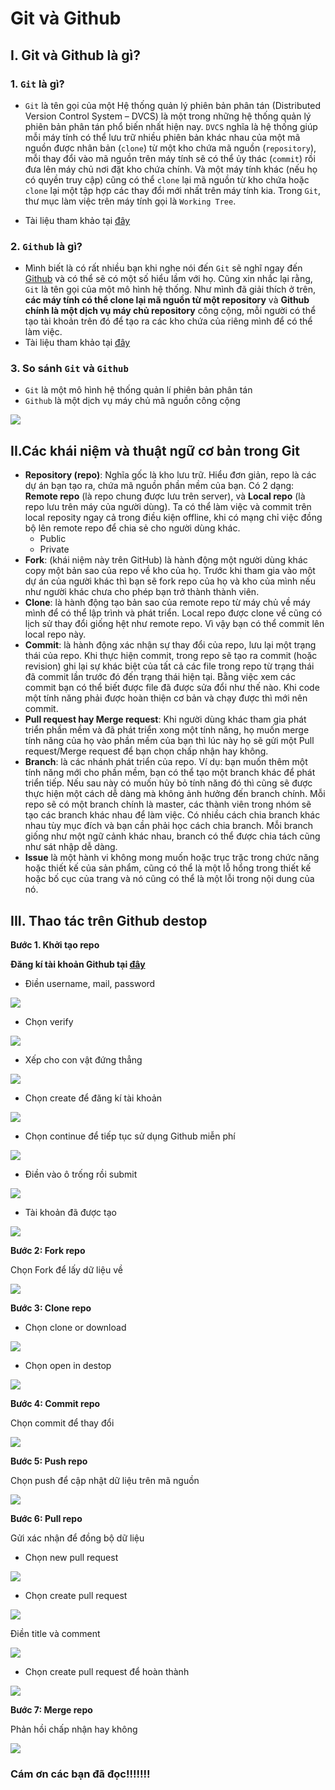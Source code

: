 ﻿# Git và Github

## I. Git và Github là gì?

### 1. `Git` là gì?
- `Git` là tên gọi của một Hệ thống quản lý phiên bản phân tán (Distributed Version Control System – DVCS) là một trong những hệ thống quản lý phiên bản phân tán phổ biến nhất hiện nay. `DVCS` nghĩa là hệ thống giúp mỗi máy tính có thể lưu trữ nhiều phiên bản khác nhau của một mã nguồn được nhân bản (`clone`) từ một kho chứa mã nguồn (`repository`), mỗi thay đổi vào mã nguồn trên máy tính sẽ có thể ủy thác (`commit`) rồi đưa lên máy chủ nơi đặt kho chứa chính. Và một máy tính khác (nếu họ có quyền truy cập) cũng có thể `clone` lại mã nguồn từ kho chứa hoặc `clone` lại một tập hợp các thay đổi mới nhất trên máy tính kia. Trong `Git`, thư mục làm việc trên máy tính gọi là `Working Tree`.
 
- Tài liệu tham khảo tại [đây](https://git-scm.com/docs/git-credential-store)


### 2. `Github` là gì?
- Mình biết là có rất nhiều bạn khi nghe nói đến `Git` sẽ nghĩ ngay đến [Github](https://github.com/)  và có thể sẽ có một số hiểu lầm với họ. Cũng xin nhắc lại rằng, `Git` là tên gọi của một mô hình hệ thống. Như mình đã giải thích ở trên, **các máy tính có thể clone lại mã nguồn từ một repository** và **Github chính là một dịch vụ máy chủ repository** công cộng, mỗi người có thể tạo tài khoản trên đó để tạo ra các kho chứa của riêng mình để có thể làm việc.
- Tài liệu tham khảo tại [đây](https://www.hostinger.vn/huong-dan/github-la-gi/)


### 3. So sánh `Git` và `Github`

- `Git` là một mô hình hệ thống quản lí phiên bản phân tán
- `Github` là một dịch vụ máy chủ mã nguồn công cộng

![](/images/github.png)
 
## II.Các khái niệm và thuật ngữ cơ bản trong Git
- **Repository (repo)**: Nghĩa gốc là kho lưu trữ. Hiểu đơn giản, repo là các dự án bạn tạo ra, chứa mã nguồn phần mềm của bạn. Có 2 dạng: **Remote repo** (là repo chung được lưu trên server), và **Local repo** (là repo lưu trên máy của người dùng). Ta có thể làm việc và commit trên local reposity ngay cả trong điều kiện offline, khi có mạng chỉ việc đồng bộ lên remote repo để chia sẻ cho người dùng khác.
   - Public
   - Private
- **Fork**: (khái niệm này trên GitHub) là hành động một người dùng khác copy một bản sao của repo về kho của họ. Trước khi tham gia vào một dự án của người khác thì bạn sẽ fork repo của họ và kho của mình nếu như người khác chưa cho phép bạn trở thành thành viên.
- **Clone**: là hành động tạo bản sao của remote repo từ máy chủ về máy mình để có thể lập trình và phát triển. Local repo được clone về cũng có lịch sử thay đổi giống hệt như remote repo. Vì vậy bạn có thể commit lên local repo này.
- **Commit**: là hành động xác nhận sự thay đổi của repo, lưu lại một trạng thái của repo. Khi thực hiện commit, trong repo sẽ tạo ra commit (hoặc revision) ghi lại sự khác biệt của tất cả các file trong repo từ trạng thái đã commit lần trước đó đến trạng thái hiện tại. Bằng việc xem các commit bạn có thể biết được file đã được sửa đổi như thế nào. Khi code một tính năng phải được hoàn thiện cơ bản và chạy được thì mới nên commit.
- **Pull request hay Merge request**: Khi người dùng khác tham gia phát triển phần mềm và đã phát triển xong một tính năng, họ muốn merge tính năng của họ vào phần mềm của bạn thì lúc này họ sẽ gửi một Pull request/Merge request để bạn chọn chấp nhận hay không.
- **Branch**: là các nhánh phát triển của repo. Ví dụ: bạn muốn thêm một tính năng mới cho phần mềm, bạn có thể tạo một branch khác để phát triển tiếp. Nếu sau này có muốn hủy bỏ tính năng đó thì cũng sẽ được thực hiện một cách dễ dàng mà không ảnh hưởng đến branch chính. Mỗi repo sẽ có một branch chính là master, các thành viên trong nhóm sẽ tạo các branch khác nhau để làm việc. Có nhiều cách chia branch khác nhau tùy mục đích và bạn cần phải học cách chia branch. Mỗi branch giống như một ngữ cảnh khác nhau, branch có thể được chia tách cũng như sát nhập dễ dàng.
- **Issue** là một hành vi không mong muốn hoặc trục trặc trong chức năng hoặc thiết kế của sản phẩm, cũng có thể là một lỗ hổng trong thiết kế hoặc bố cục của trang và nó cũng có thể là một lỗi trong nội dung của nó.
                               
## III. Thao tác trên Github destop

   **Bước 1. Khởi tạo repo**

**Đăng kí tài khoản Github tại [đây](https://github.com/)**

- Điền username, mail, password 

![](/images/dki.png)

- Chọn verify 

![](/images/dki2.png)

- Xếp cho con vật đứng thẳng 

![](/images/dki3.png)

- Chọn create để đăng kí tài khoản

![](/images/dki4.png)

- Chọn continue để tiếp tục sử dụng Github miễn phí

![](/images/dki5.png)

- Điền vào ô trống rồi submit

![](/images/dk6.png)

- Tài khoản đã được tạo 

![](/images/kq.png)


**Bước 2: Fork repo**

Chọn Fork để lấy dữ liệu về

![](/images/fork.png)

**Bước 3: Clone repo**

- Chọn clone or download

![](/images/clone.png)

- Chọn open in destop 

![](/images/open.png)


**Bước 4: Commit repo**

Chọn commit để thay đổi


![](/images/commit.png)

**Bước 5: Push repo**

Chọn push để cập nhật dữ liệu trên mã nguồn


![](/images/push.png)


**Bước 6: Pull repo** 

Gửi xác nhận để đồng bộ dữ liệu 
 
- Chọn new pull request

![](/images/pull1.png)

- Chọn create pull request

![](/images/pull2.png)


Điền title và comment 


![](/images/pull3.png)

- Chọn create pull request để hoàn thành

![](/images/pull4.png)


**Bước 7: Merge repo**

Phản hồi chấp nhận hay không 


![](/images/end.png)


### Cám ơn các bạn đã đọc!!!!!!!


